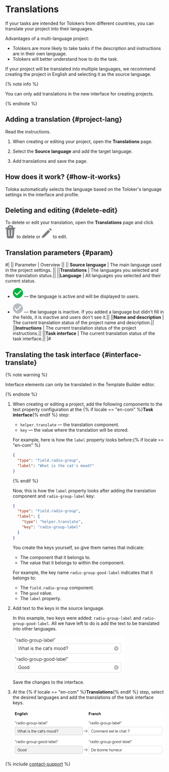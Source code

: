 # Translations

If your tasks are intended for Tolokers from different countries, you can translate your project into their languages.

Advantages of a multi-language project:

- Tolokers are more likely to take tasks if the description and instructions are in their own language.
- Tolokers will better understand how to do the task.

If your project will be translated into multiple languages, we recommend creating the project in English and selecting it as the source language.

{% note info %}

You can only add translations in the new interface for creating projects.

{% endnote %}

## Adding a translation {#project-lang}

Read the instructions.

1. When creating or editing your project, open the **Translations** page.

1. Select the **Source language** and add the target language.

1. Add translations and save the page.

## How does it work? {#how-it-works}

Toloka automatically selects the language based on the Toloker's language settings in the interface and profile.

## Deleting and editing {#delete-edit}

To delete or edit your translation, open the **Translations** page and click ![](../_images/other/project-delete-b.svg) to delete or ![](../_images/other/project-edit-b.svg) to edit.

## Translation parameters {#param}

#|
|| Parameter | Overview ||
|| **Source language** | The main language used in the project settings. ||
||**Translations** | The languages you selected and their translation status.||
||**Language** | All languages you selected and their current status.

- ![](../_images/other/project-active.svg) — the language is active and will be displayed to users.

- ![](../_images/other/project-unactive.svg) — the language is inactive. If you added a language but didn't fill in the fields, it is inactive and users don't see it.||
||**Name and description** | The current translation status of the project name and description.||
||**Instructions** | The current translation status of the project instructions.||
||**Task interface** | The current translation status of the task interface.||
|#

## Translating the task interface {#interface-translate}

{% note warning %}

Interface elements can only be translated in the Template Builder editor.

{% endnote %}

1. When creating or editing a project, add the following components to the text property configuration at the {% if locale == "en-com" %}**Task interface**{% endif %} step:

    - `helper.translate` — the translation component.
    - `key` — the value where the translation will be stored.

    For example, here is how the `label` property looks before:{% if locale == "en-com" %}

    ```json
    {
      "type": "field.radio-group",
      "label": "What is the cat's mood?"
    }
    ```

    {% endif %}

    Now, this is how the `label` property looks after adding the translation component and `radio-group-label` key:

    ```json
    {
      "type": "field.radio-group",
      "label": {
        "type": "helper.translate",
        "key": "radio-group-label"
      }
    }
    ```

    You create the keys yourself, so give them names that indicate:

    - The component that it belongs to.
    - The value that it belongs to within the component.

    For example, the key name `radio-group-good-label` indicates that it belongs to:

    - The `field.radio-group` component.
    - The `good` value.
    - The `label` property.

1. Add text to the keys in the source language.

    In this example, two keys were added: `radio-group-label` and `radio-group-good-label`. All we have left to do is add the text to be translated into other languages.

    ![](../_images/keys-sources.png)

    Save the changes to the interface.

1. At the {% if locale == "en-com" %}**Translations**{% endif %} step, select the desired languages and add the translations of the task interface keys.

    ![](../_images/keys-translated.png)

{% include [contact-support](../_includes/contact-support-help.md) %}